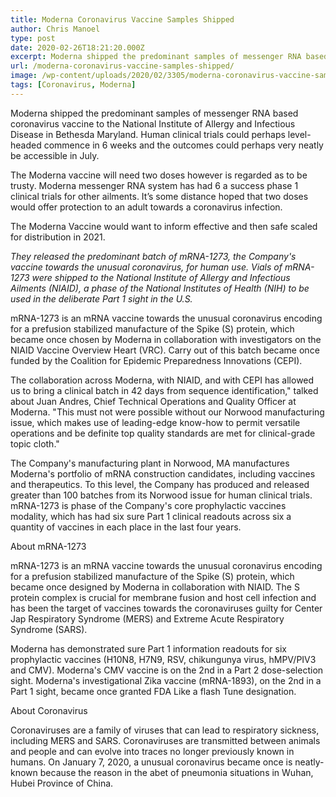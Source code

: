 ```yaml
---
title: Moderna Coronavirus Vaccine Samples Shipped
author: Chris Manoel
type: post
date: 2020-02-26T18:21:20.000Z
excerpt: Moderna shipped the predominant samples of messenger RNA based coronavirus vaccine to the National Institute of Allergy and Infectious Disease in Bethesda Maryland.
url: /moderna-coronavirus-vaccine-samples-shipped/
image: /wp-content/uploads/2020/02/3305/moderna-coronavirus-vaccine-samples-shipped.png
tags: [Coronavirus, Moderna]
---
```


Moderna shipped the predominant samples of messenger RNA based coronavirus vaccine to the National Institute of Allergy and Infectious Disease in Bethesda Maryland. Human clinical trials could perhaps level-headed commence in 6 weeks and the outcomes could perhaps very neatly be accessible in July.

The Moderna vaccine will need two doses however is regarded as to be trusty. Moderna messenger RNA system has had 6 a success phase 1 clinical trials for other ailments. It’s some distance hoped that two doses would offer protection to an adult towards a coronavirus infection.

The Moderna Vaccine would want to inform effective and then safe scaled for distribution in 2021.

_They released the predominant batch of mRNA-1273, the Company's vaccine towards the unusual coronavirus, for human use. Vials of mRNA-1273 were shipped to the National Institute of Allergy and Infectious Ailments (NIAID), a phase of the National Institutes of Health (NIH) to be used in the deliberate Part 1 sight in the U.S._

mRNA-1273 is an mRNA vaccine towards the unusual coronavirus encoding for a prefusion stabilized manufacture of the Spike (S) protein, which became once chosen by Moderna in collaboration with investigators on the NIAID Vaccine Overview Heart (VRC). Carry out of this batch became once funded by the Coalition for Epidemic Preparedness Innovations (CEPI).

The collaboration across Moderna, with NIAID, and with CEPI has allowed us to bring a clinical batch in 42 days from sequence identification," talked about Juan Andres, Chief Technical Operations and Quality Officer at Moderna. "This must not were possible without our Norwood manufacturing issue, which makes use of leading-edge know-how to permit versatile operations and be definite top quality standards are met for clinical-grade topic cloth."

The Company's manufacturing plant in Norwood, MA manufactures Moderna's portfolio of mRNA construction candidates, including vaccines and therapeutics. To this level, the Company has produced and released greater than 100 batches from its Norwood issue for human clinical trials. mRNA-1273 is phase of the Company's core prophylactic vaccines modality, which has had six sure Part 1 clinical readouts across six a quantity of vaccines in each place in the last four years.

About mRNA-1273

mRNA-1273 is an mRNA vaccine towards the unusual coronavirus encoding for a prefusion stabilized manufacture of the Spike (S) protein, which became once designed by Moderna in collaboration with NIAID. The S protein complex is crucial for membrane fusion and host cell infection and has been the target of vaccines towards the coronaviruses guilty for Center Jap Respiratory Syndrome (MERS) and Extreme Acute Respiratory Syndrome (SARS).

Moderna has demonstrated sure Part 1 information readouts for six prophylactic vaccines (H10N8, H7N9, RSV, chikungunya virus, hMPV/PIV3 and CMV). Moderna's CMV vaccine is on the 2nd in a Part 2 dose-selection sight. Moderna's investigational Zika vaccine (mRNA-1893), on the 2nd in a Part 1 sight, became once granted FDA Like a flash Tune designation.

About Coronavirus

Coronaviruses are a family of viruses that can lead to respiratory sickness, including MERS and SARS. Coronaviruses are transmitted between animals and people and can evolve into traces no longer previously known in humans. On January 7, 2020, a unusual coronavirus became once is neatly-known because the reason in the abet of pneumonia situations in Wuhan, Hubei Province of China.
